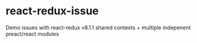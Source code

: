 # react-redux-issue
Demo issues with react-redux v8.1.1 shared contexts + multiple indepenent preact/react modules
